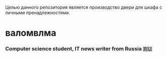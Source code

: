 Целью данного репозитория является производство двери для шкафа с личными пренадлежностями.

# валомвлма
### Computer science student, IT news writer from Russia 🇷🇺
